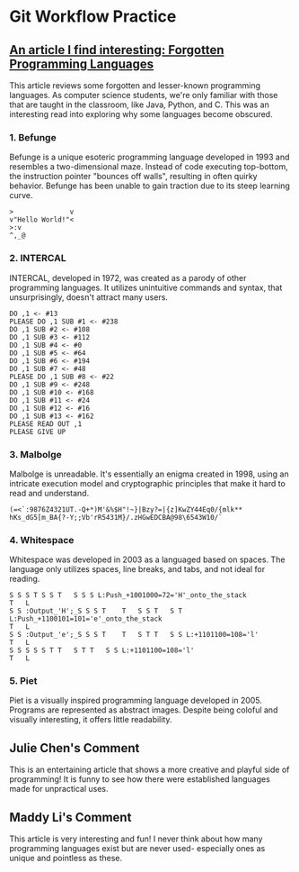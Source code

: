 # Git Workflow Practice
## [An article I find interesting: Forgotten Programming Languages](https://dev.to/idurar/unearthing-the-forgotten-lesser-known-and-unused-programming-languages-4fdn)

This article reviews some forgotten and lesser-known programming languages. As computer science students, we're only familiar with those that are taught in the classroom, like Java, Python, and C. This was an interesting read into exploring why some languages become obscured.

### 1. Befunge
Befunge is a unique esoteric programming language developed in 1993 and resembles a two-dimensional maze. Instead of code executing top-bottom, the instruction pointer "bounces off walls", resulting in often quirky behavior. Befunge has been unable to gain traction due to its steep learning curve.
```
>              v
v"Hello World!"<
>:v
^,_@

```
### 2. INTERCAL
INTERCAL, developed in 1972, was created as a parody of other programming languages. It utilizes unintuitive commands and syntax, that unsurprisingly, doesn't attract many users.

```
DO ,1 <- #13
PLEASE DO ,1 SUB #1 <- #238
DO ,1 SUB #2 <- #108
DO ,1 SUB #3 <- #112
DO ,1 SUB #4 <- #0
DO ,1 SUB #5 <- #64
DO ,1 SUB #6 <- #194
DO ,1 SUB #7 <- #48
PLEASE DO ,1 SUB #8 <- #22
DO ,1 SUB #9 <- #248
DO ,1 SUB #10 <- #168
DO ,1 SUB #11 <- #24
DO ,1 SUB #12 <- #16
DO ,1 SUB #13 <- #162
PLEASE READ OUT ,1
PLEASE GIVE UP
```
### 3. Malbolge
Malbolge is unreadable. It's essentially an enigma created in 1998, using an intricate execution model and cryptographic principles that make it hard to read and understand.

```
(=<`:9876Z4321UT.-Q+*)M'&%$H"!~}|Bzy?=|{z]KwZY44Eq0/{mlk**
hKs_dG5[m_BA{?-Y;;Vb'rR5431M}/.zHGwEDCBA@98\6543W10/`
```
### 4. Whitespace
Whitespace was developed in 2003 as a languaged based on spaces. The language only utilizes spaces, line breaks, and tabs, and not ideal for reading.
```
S S S T S S T   S S S L:Push_+1001000=72='H'_onto_the_stack
T   L
S S :Output_'H';_S S S T    T   S S T   S T L:Push_+1100101=101='e'_onto_the_stack
T   L
S S :Output_'e';_S S S T    T   S T T   S S L:+1101100=108='l'
T   L
S S S S S T T   S T T   S S L:+1101100=108='l'
T   L
```
### 5.  Piet
Piet is a visually inspired programming language developed in 2005. Programs are represented as abstract images. Despite being coloful and visually interesting, it offers little readability.      

## Julie Chen's Comment
This is an entertaining article that shows a more creative and playful side of programming! It is funny to see how there were established languages made for unpractical uses.

## Maddy Li's Comment
This article is very interesting and fun! I never think about how many programming languages exist but are never used- especially ones as unique and pointless as these. 